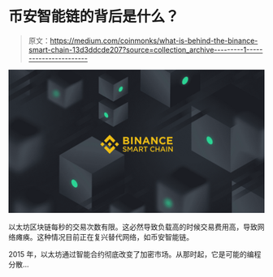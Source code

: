 # 币安智能链的背后是什么？

> 原文：<https://medium.com/coinmonks/what-is-behind-the-binance-smart-chain-13d3ddcde207?source=collection_archive---------1----------------------->

![](img/f84865e68eb5c9e40e632d0e968a6d14.png)

以太坊区块链每秒的交易次数有限。这必然导致负载高的时候交易费用高，导致网络瘫痪。这种情况目前正在复兴替代网络，如币安智能链。

2015 年，以太坊通过智能合约彻底改变了加密市场。从那时起，它是可能的编程分散…